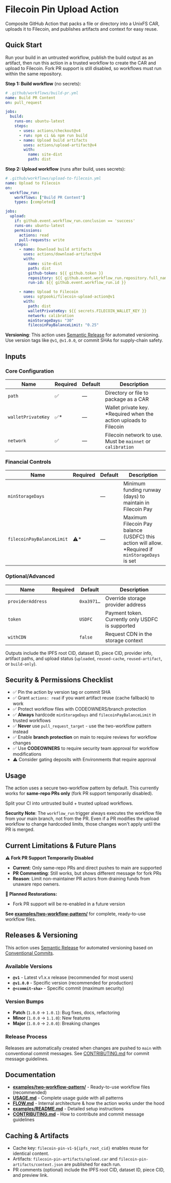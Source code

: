 # Filecoin Pin Upload Action

Composite GitHub Action that packs a file or directory into a UnixFS CAR, uploads it to Filecoin, and publishes artifacts and context for easy reuse.

## Quick Start

Run your build in an untrusted workflow, publish the build output as an artifact, then run this action in a trusted workflow to create the CAR and upload to Filecoin. Fork PR support is still disabled, so workflows must run within the same repository.

**Step 1: Build workflow** (no secrets):
```yaml
# .github/workflows/build-pr.yml
name: Build PR Content
on: pull_request

jobs:
  build:
    runs-on: ubuntu-latest
    steps:
      - uses: actions/checkout@v4
      - run: npm ci && npm run build
      - name: Upload build artifacts
        uses: actions/upload-artifact@v4
        with:
          name: site-dist
          path: dist
```

**Step 2: Upload workflow** (runs after build, uses secrets):
```yaml
# .github/workflows/upload-to-filecoin.yml
name: Upload to Filecoin
on:
  workflow_run:
    workflows: ["Build PR Content"]
    types: [completed]

jobs:
  upload:
    if: github.event.workflow_run.conclusion == 'success'
    runs-on: ubuntu-latest
    permissions:
      actions: read
      pull-requests: write
    steps:
      - name: Download build artifacts
        uses: actions/download-artifact@v4
        with:
          name: site-dist
          path: dist
          github-token: ${{ github.token }}
          repository: ${{ github.event.workflow_run.repository.full_name }}
          run-id: ${{ github.event.workflow_run.id }}

      - name: Upload to Filecoin
        uses: sgtpooki/filecoin-upload-action@v1
        with:
          path: dist
          walletPrivateKey: ${{ secrets.FILECOIN_WALLET_KEY }}
          network: calibration
          minStorageDays: "30"
          filecoinPayBalanceLimit: "0.25"
```

**Versioning**: This action uses [Semantic Release](https://semantic-release.gitbook.io/) for automated versioning. Use version tags like `@v1`, `@v1.0.0`, or commit SHAs for supply-chain safety.

## Inputs

### Core Configuration

| Name | Required | Default | Description |
| --- | --- | --- | --- |
| `path` | ✅ | — | Directory or file to package as a CAR |
| `walletPrivateKey` | ✅* | — | Wallet private key. *Required when the action uploads to Filecoin |
| `network` | ✅ | — | Filecoin network to use. Must be `mainnet` or `calibration` |

### Financial Controls

| Name | Required | Default | Description |
| --- | --- | --- | --- |
| `minStorageDays` | | — | Minimum funding runway (days) to maintain in Filecoin Pay |
| `filecoinPayBalanceLimit` | ⚠️* | — | Maximum Filecoin Pay balance (USDFC) this action will allow. *Required if `minStorageDays` is set |

### Optional/Advanced

| Name | Required | Default | Description |
| --- | --- | --- | --- |
| `providerAddress` | | `0xa3971…` | Override storage provider address |
| `token` | | `USDFC` | Payment token. Currently only USDFC is supported |
| `withCDN` | | `false` | Request CDN in the storage context |

Outputs include the IPFS root CID, dataset ID, piece CID, provider info, artifact paths, and upload status (`uploaded`, `reused-cache`, `reused-artifact`, or `build-only`).

## Security & Permissions Checklist

- ✅ Pin the action by version tag or commit SHA
- ✅ Grant `actions: read` if you want artifact reuse (cache fallback) to work
- ✅ Protect workflow files with CODEOWNERS/branch protection
- ✅ **Always** hardcode `minStorageDays` and `filecoinPayBalanceLimit` in trusted workflows
- ✅ **Never** use `pull_request_target` - use the two-workflow pattern instead
- ✅ Enable **branch protection** on main to require reviews for workflow changes
- ✅ Use **CODEOWNERS** to require security team approval for workflow modifications
- ⚠️ Consider gating deposits with Environments that require approval

## Usage

The action uses a secure two-workflow pattern by default. This currently works for **same-repo PRs only** (fork PR support temporarily disabled).

Split your CI into untrusted build + trusted upload workflows.

**Security Note**: The `workflow_run` trigger always executes the workflow file from your main branch, not from the PR. Even if a PR modifies the upload workflow to change hardcoded limits, those changes won't apply until the PR is merged.

## Current Limitations & Future Plans

**⚠️ Fork PR Support Temporarily Disabled**

- **Current**: Only same-repo PRs and direct pushes to main are supported
- **PR Commenting**: Still works, but shows different message for fork PRs
- **Reason**: Limit non-maintainer PR actors from draining funds from unaware repo owners.

**🔄 Planned Restorations:**
- Fork PR support will be re-enabled in a future version

**See [examples/two-workflow-pattern/](./examples/two-workflow-pattern/)** for complete, ready-to-use workflow files.

## Releases & Versioning

This action uses [Semantic Release](https://semantic-release.gitbook.io/) for automated versioning based on [Conventional Commits](https://www.conventionalcommits.org/).

### Available Versions

- **`@v1`** - Latest v1.x.x release (recommended for most users)
- **`@v1.0.0`** - Specific version (recommended for production)
- **`@<commit-sha>`** - Specific commit (maximum security)

### Version Bumps

- **Patch** (`1.0.0` → `1.0.1`): Bug fixes, docs, refactoring
- **Minor** (`1.0.0` → `1.1.0`): New features
- **Major** (`1.0.0` → `2.0.0`): Breaking changes

### Release Process

Releases are automatically created when changes are pushed to `main` with conventional commit messages. See [CONTRIBUTING.md](./CONTRIBUTING.md) for commit message guidelines.

## Documentation

- **[examples/two-workflow-pattern/](./examples/two-workflow-pattern/)** - Ready-to-use workflow files (recommended)
- **[USAGE.md](./USAGE.md)** - Complete usage guide with all patterns
- **[FLOW.md](./FLOW.md)** - Internal architecture & how the action works under the hood
- **[examples/README.md](./examples/README.md)** - Detailed setup instructions
- **[CONTRIBUTING.md](./CONTRIBUTING.md)** - How to contribute and commit message guidelines

## Caching & Artifacts

- Cache key: `filecoin-pin-v1-${ipfs_root_cid}` enables reuse for identical content.
- Artifacts: `filecoin-pin-artifacts/upload.car` and `filecoin-pin-artifacts/context.json` are published for each run.
- PR comments (optional) include the IPFS root CID, dataset ID, piece CID, and preview link.
